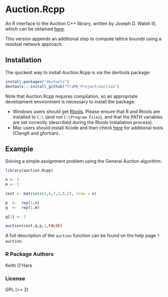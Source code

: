 # Auction.Rcpp

An R interface to the Auction C++ library, written by Joseph D. Walsh III, which can be obtained [here](http://jdwalsh03.com/coding.html).

This version appends an additional step to compute lattice bounds using a residual network approach.

## Installation

The quickest way to install Auction.Rcpp is via the devtools package:
``` R
install.packages("devtools")
devtools:::install_github("TraME-Project/auction")
```

Note that Auction.Rcpp requires compilation, so an appropriate development environment is necessary to install the package.
* Windows users should get [Rtools](https://cran.r-project.org/bin/windows/Rtools/). Please ensure that R and Rtools are installed to `C:\` (and not `C:\Program Files`), and that the PATH variables are set correctly (described during the Rtools installation process).
* Mac users should install Xcode and then check [here](https://cran.r-project.org/bin/macosx/tools/) for additional tools (Clang6 and gfortran).

## Example

Solving a simple assignment problem using the General Auction algorithm:
``` R
library(auction.Rcpp)

n <- 3
m <- 2

cost <- matrix(c(3,6,7,2,8,2), nrow = n)

p  <-  rep(1,n)
q  <-  rep(1,m)

q[1] <- 2

auction(cost,q,p,1,FALSE)
```

A full description of the `auction` function can be found on the help page `?auction`.

### R Package Authors

Keith O'Hara

### License

GPL (>= 2) 
